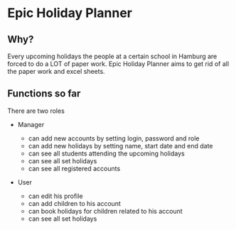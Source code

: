 # Epic Holiday Planner

## Why?
Every upcoming holidays the people at a certain school in Hamburg are forced to do a LOT of paper work.
Epic Holiday Planner aims to get rid of all the paper work and excel sheets.

## Functions so far
There are two roles
- Manager
  - can add new accounts by setting login, password and role
  - can add new holidays by setting name, start date and end date
  - can see all students attending the upcoming holidays
  - can see all set holidays
  - can see all registered accounts

- User
  - can edit his profile
  - can add children to his account
  - can book holidays for children related to his account
  - can see all set holidays
